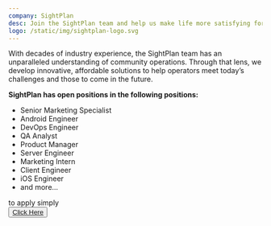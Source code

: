 ```yaml
---
company: SightPlan
desc: Join the SightPlan team and help us make life more satisfying for people in thousands of communities. 
logo: /static/img/sightplan-logo.svg
---
```


With decades of industry experience, the SightPlan team has an unparalleled understanding of community operations. Through that lens, we develop innovative, affordable solutions to help operators meet today’s challenges and those to come in the future.

<strong class="mt-5">SightPlan has open positions in the following positions:</strong>
<ul class="space-y-5 my-5">
<li>Senior Marketing Specialist</li>
<li>Android Engineer</li>
<li>DevOps Engineer</li>
<li>QA Analyst</li>
<li>Product Manager</li>
<li>Server Engineer</li>
<li>Marketing Intern</li>
<li>Client Engineer</li>
<li>iOS Engineer</li>
<li>and more...</li>
</ul>

 to apply simply<br>
 <button class="bg-tPalette2 text-white p-4 rounded-full hover:bg-tPalette3 m-8"><a href="https://www.sightplan.com/company/careers">
Click Here
</a>
</button>